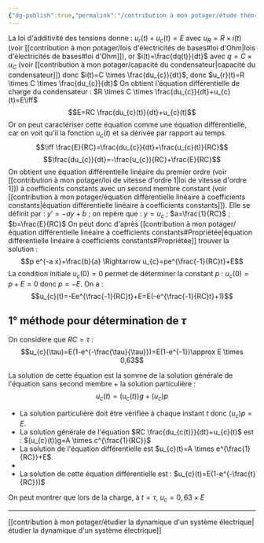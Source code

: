 ```yaml
---
{"dg-publish":true,"permalink":"/contribution à mon potager/étude théorique de la charge du condansateur/"}
---
```


La loi d'additivité des tensions donne : $u_{r}(t)+u_{c}(t)=E$ avec $u_{R}=R \times i(t)$ (voir [[contribution à mon potager/lois d'électricités de bases#loi d'Ohm\|lois d'électricités de bases#loi d'Ohm]]), or $i(t)=\frac{dq(t)}{dt}$ avec $q=C \times u_{C}$ (voir [[contribution à mon potager/capacité du condensateur\|capacité du condensateur]]) donc $i(t)=C \times \frac{du_{c}}{dt}$, donc $u_{r}(t)=R \times C \times \frac{du_{c}}{dt}$
On obtient l'équation différentielle de charge du condensateur : $R \times C \times \frac{du_{c}}{dt}+u_{c}(t)=E\iff$ 
$$E=RC \frac{du_{c}(t)}{dt}+u_{c}(t)$$
Or on peut caractériser cette équation comme une équation différentielle, car on voit qu'il la fonction $u_{c}(t)$ et sa dérivée par rapport au temps. $$\iff \frac{E}{RC}=\frac{du_{c}}{dt}+\frac{u_{c}(t)}{RC}$$ $$\frac{du_{c}}{dt}=-\frac{u_{c}}{RC}+\frac{E}{RC}$$
On obtient une équation différentielle linéaire du premier ordre (voir [[contribution à mon potager/loi de vitesse d'ordre 1\|loi de vitesse d'ordre 1]]) à coefficients constants avec un second membre constant (voir [[contribution à mon potager/équation différentielle linéaire à coefficients constants\|équation différentielle linéaire à coefficients constants]]). 
Elle se définit par : $y'=-a y+b$ ; on repère que : $y=u_{c}$ ; $a=\frac{1}{RC}$ ; $b=\frac{E}{RC}$
On peut donc d'après [[contribution à mon potager/équation différentielle linéaire à coefficients constants#Propriétée\|équation différentielle linéaire à coefficients constants#Propriétée]] trouver la solution : 
$$p e^{-a x}+\frac{b}{a} \Rightarrow u_{c}=pe^{\frac{-1}{RC}t}+E$$La condition initiale $u_{c}(0)=0$ permet de déterminer la constant $p$ : $u_{c}(0)=p+E=0$ donc $p=-E$. On a : $$u_{c}(t)=-Ee^{\frac{-1}{RC}t}+E=E(-e^{\frac{-1}{RC}t}+1)$$
## 1° méthode pour détermination de $\tau$
On considère que $RC=\tau$ :
$$u_{c}(\tau)=E(1-e^{-\frac{\tau}{\tau}})=E(1-e^{-1})\approx E \times 0,63$$

La solution de cette équation est la somme de la solution générale de l'équation sans second membre + la solution particulière :
$$u_{c}(t)=(u_{c}(t))g+(u_{c})p$$
- La solution particulière doit être vérifiée à chaque instant $t$ donc $(u_{c})p=E$.
- La solution générale de l'équation $RC \frac{du_{c(t)}}{dt}+u_{c}(t)$ est : $(u_{c}(t))g=A \times c^{\frac{1}{RC}}$
- La solution de l'équation différentielle est $u_{c}(t)=A \times e^{\frac{1}{RC}}+E$.
- 
- La solution de cette équation différentielle est : $u_{c}(t)=E(1-e^{-\frac{t}{RC}})$

On peut montrer que lors de la charge, à $t=\tau$, $u_{c}=0,63 \times E$

---
[[contribution à mon potager/étudier la dynamique d'un système électrique\|étudier la dynamique d'un système électrique]]